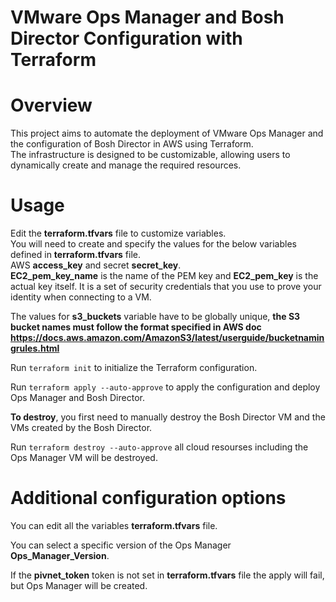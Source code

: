 # VMware Ops Manager and Bosh Director Configuration with Terraform
# Overview
This project aims to automate the deployment of VMware Ops Manager and the configuration of Bosh Director in AWS using Terraform. <br>
The infrastructure is designed to be customizable, allowing users to dynamically create and manage the required resources.

# Usage
Edit the **terraform.tfvars** file to customize variables. <br>
You will need to create and specify the values for the below variables defined in **terraform.tfvars** file. <br>
AWS **access_key** and secret **secret_key**. <br>
**EC2_pem_key_name** is the name of the PEM key and **EC2_pem_key** is the actual key itself. It is a set of security credentials that you use to prove your identity when connecting to a VM.

The values for **s3_buckets** variable have to be globally unique, **the S3 bucket names must follow the format specified in AWS doc https://docs.aws.amazon.com/AmazonS3/latest/userguide/bucketnamingrules.html**

Run `terraform init` to initialize the Terraform configuration.

Run `terraform apply --auto-approve` to apply the configuration and deploy Ops Manager and Bosh Director.

**To destroy**, you first need to manually destroy the Bosh Director VM and the VMs created by the Bosh Director.

Run `terraform destroy --auto-approve` all cloud resourses including the Ops Manager VM will be destroyed.

# Additional configuration options
You can edit all the variables **terraform.tfvars** file.

You can select a specific version of the Ops Manager **Ops_Manager_Version**. 

If the **pivnet_token** token is not set in **terraform.tfvars** file the apply will fail, but Ops Manager will be created.
